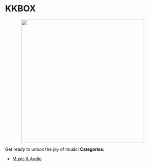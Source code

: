 # KKBOX

<p align="center">
    <img width="400" src="https://raw.githubusercontent.com/awesome-apis/awesome-apis/apis/kkbox/logo_256x256.png" />
</p>


Get ready to unbox the joy of music!
**Categories**:

- [Music & Audio](https://github/awesome-apis/awesome-apis#music-and-audio)



